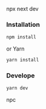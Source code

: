 
npx next dev


### Installation
```bash
npm install
```
or Yarn
```bash
yarn install 
```
### Develope
```bash
yarn dev 
```
npc
